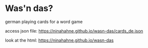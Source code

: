 # Was'n das?

german playing cards for a word game

access json file: 
https://ninahahne.github.io/wasn-das/cards_de.json

look at the html: 
https://ninahahne.github.io/wasn-das
